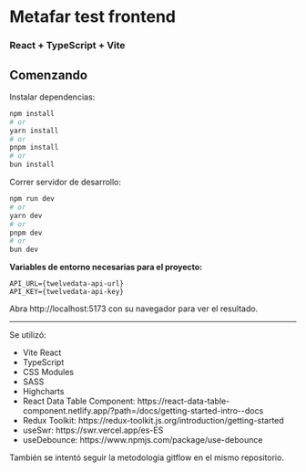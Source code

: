 # Metafar test frontend
### React + TypeScript + Vite

## Comenzando

Instalar dependencias:

```bash
npm install
# or
yarn install
# or
pnpm install
# or
bun install
```

Correr servidor de desarrollo:

```bash
npm run dev
# or
yarn dev
# or
pnpm dev
# or
bun dev
```

<b>Variables de entorno necesarias para el proyecto:</b>

`API_URL={twelvedata-api-url}`<br/>
`API_KEY={twelvedata-api-key}`<br/>

Abra http://localhost:5173 con su navegador para ver el resultado.

---

Se utilizó: 
<ul>
  <li>Vite React</li>
  <li>TypeScript</li>
  <li>CSS Modules</li>
  <li>SASS</li>
  <li>Highcharts</li>
  <li>React Data Table Component: https://react-data-table-component.netlify.app/?path=/docs/getting-started-intro--docs</li>
  <li>Redux Toolkit: https://redux-toolkit.js.org/introduction/getting-started</li>
  <li>useSwr: https://swr.vercel.app/es-ES</li>
  <li>useDebounce: https://www.npmjs.com/package/use-debounce</li>
</ul>

También se intentó seguir la metodología gitflow en el mismo repositorio.
